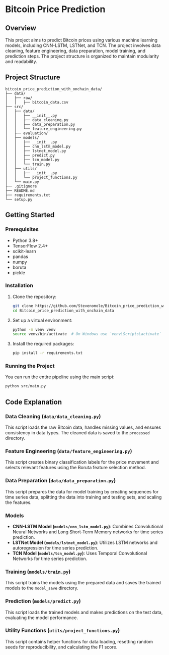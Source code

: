 # Bitcoin Price Prediction

## Overview

This project aims to predict Bitcoin prices using various machine learning models, including CNN-LSTM, LSTNet, and TCN. The project involves data cleaning, feature engineering, data preparation, model training, and prediction steps. The project structure is organized to maintain modularity and readability.

## Project Structure

```
bitcoin_price_prediction_with_onchain_data/
├── data/
│   ├── raw/
│   │   ├── bitcoin_data.csv
├── src/
│   ├── data/
│   │   ├── __init__.py
│   │   ├── data_cleaning.py
│   │   ├── data_preparation.py
│   │   └── feature_engineering.py
│   ├── evaluation/
│   ├── models/
│   │   ├── __init__.py
│   │   ├── cnn_lstm_model.py
│   │   ├── lstnet_model.py
│   │   ├── predict.py
│   │   ├── tcn_model.py
│   │   └── train.py
│   ├── utils/
│   │   ├── __init__.py
│   │   └── project_functions.py
│   └── main.py
├── .gitignore
├── README.md
├── requirements.txt
└── setup.py
```

## Getting Started

### Prerequisites

- Python 3.8+
- TensorFlow 2.4+
- scikit-learn
- pandas
- numpy
- boruta
- pickle

### Installation

1. Clone the repository:
   ```bash
   git clone https://github.com/Stevenomole/Bitcoin_price_prediction_with_onchain_data.git
   cd Bitcoin_price_prediction_with_onchain_data
   ```

2. Set up a virtual environment:
   ```bash
   python -m venv venv
   source venv/bin/activate  # On Windows use `venv\Scripts\activate`
   ```

3. Install the required packages:
   ```bash
   pip install -r requirements.txt
   ```

### Running the Project

You can run the entire pipeline using the main script:
```python
python src/main.py
```

## Code Explanation

### Data Cleaning (`data/data_cleaning.py`)
This script loads the raw Bitcoin data, handles missing values, and ensures consistency in data types. The cleaned data is saved to the `processed` directory.

### Feature Engineering (`data/feature_engineering.py`)
This script creates binary classification labels for the price movement and selects relevant features using the Boruta feature selection method.

### Data Preparation (`data/data_preparation.py`)
This script prepares the data for model training by creating sequences for time series data, splitting the data into training and testing sets, and scaling the features.

### Models

- **CNN-LSTM Model (`models/cnn_lstm_model.py`)**: Combines Convolutional Neural Networks and Long Short-Term Memory networks for time series prediction.
- **LSTNet Model (`models/lstnet_model.py`)**: Utilizes LSTM networks and autoregression for time series prediction.
- **TCN Model (`models/tcn_model.py`)**: Uses Temporal Convolutional Networks for time series prediction.

### Training (`models/train.py`)
This script trains the models using the prepared data and saves the trained models to the `model_save` directory.

### Prediction (`models/predict.py`)
This script loads the trained models and makes predictions on the test data, evaluating the model performance.

### Utility Functions (`utils/project_functions.py`)
This script contains helper functions for data loading, resetting random seeds for reproducibility, and calculating the F1 score.
